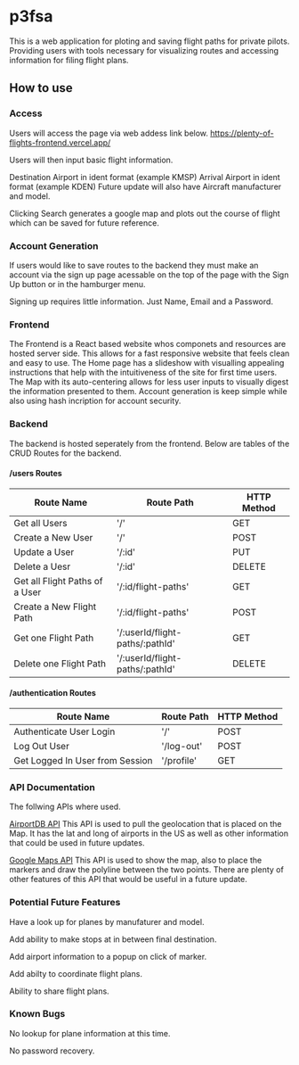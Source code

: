 # p3fsa


This is a web application for ploting and saving flight paths for private pilots.
Providing users with tools necessary for visualizing routes and accessing information for filing flight plans.

## How to use ##

### Access ###
Users will access the page via web addess link below.
https://plenty-of-flights-frontend.vercel.app/

Users will then input basic flight information.

Destination Airport in ident format (example KMSP)
Arrival Airport in ident format (example KDEN)
Future update will also have Aircraft manufacturer and model.

Clicking Search generates a google map and plots out the course of flight which can be saved for future reference.

### Account Generation ###
If users would like to save routes to the backend they must make an account via the sign up page acessable on the top of the page with the Sign Up button or in the hamburger menu.

Signing up requires little information.
Just Name, Email and a Password.

### Frontend ###

The Frontend is a React based website whos componets and resources are hosted server side.
This allows for a fast responsive website that feels clean and easy to use.
The Home page has a slideshow with visualling appealing instructions that help with the intuitiveness of the site for first time users.
The Map with its auto-centering allows for less user inputs to visually digest the information presented to them.
Account generation is keep simple while also using hash incription for account security.

### Backend ###

The backend is hosted seperately from the frontend.
Below are tables of the CRUD Routes for the backend.

#### /users Routes ####
| Route Name                     | Route Path                      | HTTP Method |
|--------------------------------|---------------------------------|-------------|
| Get all Users                  | '/'                             | GET         |
| Create a New User              | '/'                             | POST        |
| Update a User                  | '/:id'                          | PUT         |
| Delete a Uesr                  | '/:id'                          | DELETE      |
| Get all Flight Paths of a User | '/:id/flight-paths'             | GET         |
| Create a New Flight Path       | '/:id/flight-paths'             | POST        |
| Get one Flight Path            | '/:userId/flight-paths/:pathId' | GET         |
| Delete one Flight Path         | '/:userId/flight-paths/:pathId' | DELETE      |

#### /authentication Routes ####
| Route Name                      | Route Path | HTTP Method |
|---------------------------------|------------|-------------|
| Authenticate User Login         | '/'        | POST        |
| Log Out User                    | '/log-out' | POST        |
| Get Logged In User from Session | '/profile' | GET         |

### API Documentation ###

The follwing APIs where used.

[AirportDB API](https://airportdb.io/#howtouse)
This API is used to pull the geolocation that is placed on the Map.
It has the lat and long of airports in the US as well as other information that could be used in future updates.

[Google Maps API](https://developers.google.com/maps/documentation)
This API is used to show the map, also to place the markers and draw the polyline between the two points. There are plenty of other features of this API that would be useful in a future update.

### Potential Future Features ###

Have a look up for planes by manufaturer and model.

Add ability to make stops at in between final destination.

Add airport information to a popup on click of marker.

Add abilty to coordinate flight plans.

Ability to share flight plans.

### Known Bugs ###

No lookup for plane information at this time.

No password recovery.
